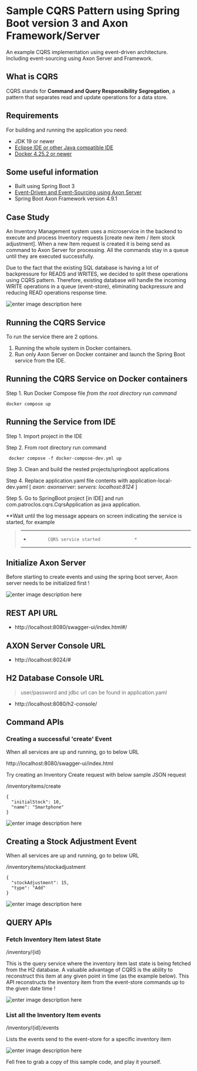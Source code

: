 

# Sample CQRS Pattern using Spring Boot version 3 and Axon Framework/Server

An example CQRS implementation using event-driven architecture. Including event-sourcing using Axon Server and Framework.

## What is CQRS

CQRS stands for **Command and Query Responsibility Segregation**, a pattern that separates read and update operations for a data store.

## Requirements

For building and running the application you need:

-    JDK 19 or newer
-   [Eclipse IDE or other Java compatible IDE](https://www.eclipse.org/ide/)
-   [Docker 4.25.2 or newer ](https://www.docker.com/products/docker-desktop/)

## Some useful information

 - Built using Spring Boot 3
 - [Event-Driven and Event-Sourcing using Axon Server](https://developer.axoniq.io/en/axon-server/overview)
 - Spring Boot Axon Framework version 4.9.1

## Case Study

An Inventory Management system uses a microservice in the backend to execute and process Inventory requests [create new item / item stock adjustment]. When a new Item request is created it is being send as command to Axon Server for processing. All the commands stay in a queue until they are executed successfully.

Due to the fact that the existing SQL database is having a lot of backpressure for READS and WRITES, we decided to split these operations using CQRS pattern. 
Therefore, existing database will handle the incoming WRITE operations in a queue (event-store), eliminating backpressure and reducing  READ operations response time.

![enter image description here](/images/create.png)

## Running the CQRS Service

To run the service there are 2 options. 

 1. Running the whole system in Docker containers. 
 2. Run only Axon Server on Docker container and launch the Spring Boot
    service from the IDE.

## Running the CQRS  Service on Docker containers

Step 1. Run Docker Compose file
*from the root directory run command* 

    docker compose up


## Running the Service from IDE 

Step 1. Import project in the IDE 

Step 2. From root directory run command

     docker compose -f docker-compose-dev.yml up
 
Step 3. Clean and build the nested projects/springboot applications 
 
Step 4. Replace application.yaml file contents with application-local-dev.yaml [ *axon: axonserver: servers: localhost:8124* ]

Step 5. Go to SpringBoot project [in IDE] and run com.patroclos.cqrs.CqrsApplication as java application.

**Wait until the log message appears on screen indicating the service is started, for example

> ***************************************
> *            CQRS service started             *
> ***************************************

## Initialize Axon Server

Before starting to create events and using the spring boot server, Axon server needs to be initialized first !

![enter image description here](/images/axon_server_setup.png)

## REST API URL

 - http://localhost:8080/swagger-ui/index.html#/  

## AXON Server  Console URL

 - http://localhost:8024/#

## H2 Database  Console URL

> user/password and jdbc url can be found in application.yaml

 - http://localhost:8080/h2-console/

## Command APIs

### Creating a successful 'create' Event

When all services are up and running, go to below URL

http://localhost:8080/swagger-ui/index.html

Try creating an Inventory Create request with below sample JSON request

/inventoryitems/create

    {
      "initialStock": 10,
      "name": "Smartphone"
    }

![enter image description here](/images/create.png)

## Creating a Stock Adjustment Event

When all services are up and running, go to below URL

/inventoryitems/stockadjustment

    {
      "stockAdjustment": 15,
      "type": "Add"
    }


![enter image description here](/images/stock-adjust.png)


## QUERY APIs

### Fetch Inventory Item latest State

/inventory/{id}

This is the query service where the inventory item last state is being fetched from the
H2 database. A valuable advantage of CQRS is the ability to reconstruct this item at any given point in time  (as the example below). This API reconstructs the inventory item from the event-store commands up to the given date time !

![enter image description here](/images/item-specific-point-int-time.png)

### List all the Inventory Item events

/inventory/{id}/events

Lists the events send to the event-store for a specific inventory item

![enter image description here](/images/list-of-events.png)






Fell free to grab a copy of this sample code, and play it yourself.
